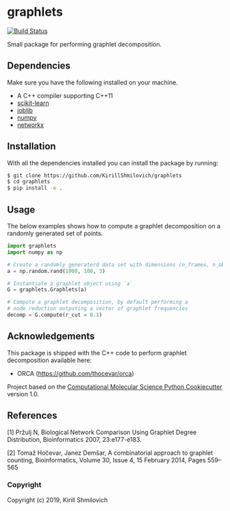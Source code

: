 graphlets
==============================
[//]: # (Badges)
[![Build Status](https://travis-ci.org/KirillShmilovich/graphlets.svg?branch=master)](https://travis-ci.org/KirillShmilovich/graphlets)

Small package for performing graphlet decomposition.

## Dependencies 

Make sure you have the following installed on your machine.

- A C++ compiler supporting C++11
- [scikit-learn](http://scikit-learn.org/stable/install.html)
- [joblib](https://joblib.readthedocs.io/en/latest/installing.html)
- [numpy](https://docs.scipy.org/doc/numpy/user/install.html)
- [networkx](https://networkx.github.io/documentation/stable/install.html)

## Installation 

With all the dependencies installed you can install the package by running: 

```bash
$ git clone https://github.com/KirillShmilovich/graphlets
$ cd graphlets
$ pip install -e .
```

## Usage 

The below examples shows how to compute a graphlet decomposition on a randomly generated set of points.

```python 
import graphlets
import numpy as np

# Create a randomly generaterd data set with dimensions (n_frames, n_objects, n_dims)
a = np.random.rand(1000, 100, 3)

# Instantiate a graphlet object using `a`
G = graphlets.Graphlets(a)

# Compute a graphlet decomposition, by default performing a
# node reduction outputing a vector of graphlet frequencies 
decomp = G.compute(r_cut = 0.1)
```

## Acknowledgements 

This package is shipped with the C++ code to perform graphlet decomposition available here:

- ORCA (https://github.com/thocevar/orca)

Project based on the 
[Computational Molecular Science Python Cookiecutter](https://github.com/molssi/cookiecutter-cms) version 1.0.

## References 

[1] Pržulj N, Biological Network Comparison Using Graphlet Degree Distribution, Bioinformatics 2007, 23:e177-e183.

[2] Tomaž Hočevar, Janez Demšar, A combinatorial approach to graphlet counting, Bioinformatics, Volume 30, Issue 4, 15 February 2014, Pages 559–565

### Copyright

Copyright (c) 2019, Kirill Shmilovich
